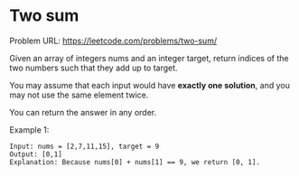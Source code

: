 # Two sum

Problem URL: https://leetcode.com/problems/two-sum/

Given an array of integers nums and an integer target, return indices of the two numbers such that they add up to target.

You may assume that each input would have **exactly one solution**, and you may not use the same element twice.

You can return the answer in any order.


Example 1:

```aidl
Input: nums = [2,7,11,15], target = 9
Output: [0,1]
Explanation: Because nums[0] + nums[1] == 9, we return [0, 1].
```
